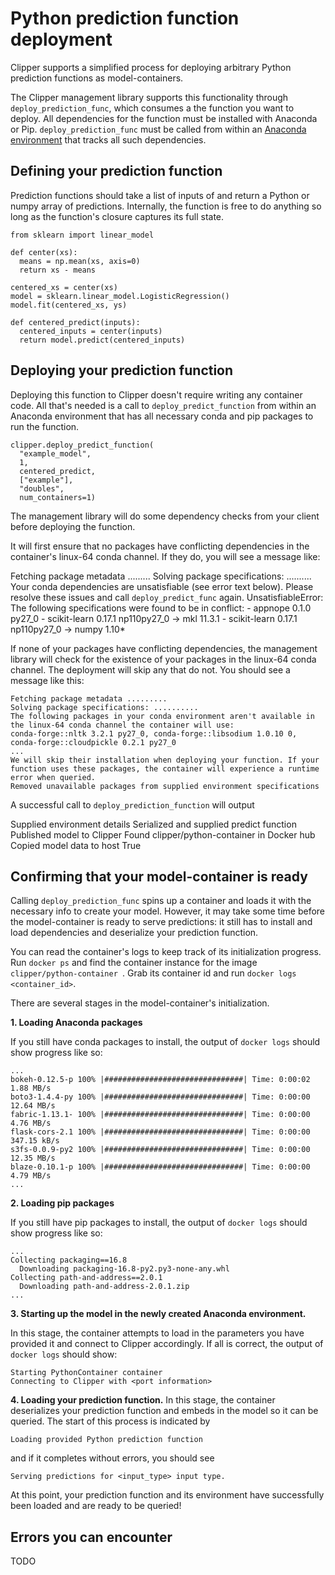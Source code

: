 # Python prediction function deployment
Clipper supports a simplified process for deploying arbitrary Python prediction functions as model-containers. 

The Clipper management library supports this functionality through `deploy_prediction_func`, which consumes a the function you want to deploy. All dependencies for the function must be installed with Anaconda or Pip. `deploy_prediction_func` must be called from within an [Anaconda environment](https://conda.io/docs/using/envs.html) that tracks all such dependencies.

## Defining your prediction function
Prediction functions should take a list of inputs of and return a Python or numpy array of predictions. Internally, the function is free to do anything so long as the function's closure captures its full state.

  
    from sklearn import linear_model

    def center(xs):
      means = np.mean(xs, axis=0)
      return xs - means

    centered_xs = center(xs)
    model = sklearn.linear_model.LogisticRegression()
    model.fit(centered_xs, ys)

    def centered_predict(inputs):
      centered_inputs = center(inputs)
      return model.predict(centered_inputs)
      
## Deploying your prediction function
Deploying this function to Clipper doesn't require writing any container code. All that's needed is a call to `deploy_predict_function` from within an Anaconda environment that has all necessary conda and pip packages to run the function.

    clipper.deploy_predict_function(
      "example_model",
      1,
      centered_predict,
      ["example"],
      "doubles",
      num_containers=1)

The management library will do some dependency checks from your client before deploying the function.

It will first ensure that no packages have conflicting dependencies in the container's linux-64 conda channel. If they do, you will see a message like:

  Fetching package metadata .........
  Solving package specifications: ..........
  Your conda dependencies are unsatisfiable (see error text below). Please resolve these issues and call `deploy_predict_func` again.
  UnsatisfiableError: The following specifications were found to be in conflict:
    - appnope 0.1.0 py27_0
    - scikit-learn 0.17.1 np110py27_0 -> mkl 11.3.1
      - scikit-learn 0.17.1 np110py27_0 -> numpy 1.10*




If none of your packages have conflicting dependencies, the management library will check for the existence of your packages in the linux-64 conda channel. The deployment will skip any that do not. You should see a message like this:

```
Fetching package metadata .........
Solving package specifications: ..........
The following packages in your conda environment aren't available in the linux-64 conda channel the container will use:
conda-forge::nltk 3.2.1 py27_0, conda-forge::libsodium 1.0.10 0, conda-forge::cloudpickle 0.2.1 py27_0
...
We will skip their installation when deploying your function. If your function uses these packages, the container will experience a runtime error when queried.
Removed unavailable packages from supplied environment specifications
```

A successful call to `deploy_prediction_function` will output

  Supplied environment details
  Serialized and supplied predict function
  Published model to Clipper
  Found clipper/python-container in Docker hub
  Copied model data to host
  True

## Confirming that your model-container is ready
Calling `deploy_prediction_func` spins up a container and loads it with the necessary info to create your model. However, it may take some time before the model-container is ready to serve predictions: it still has to install and load dependencies and deserialize your prediction function.

You can read the container's logs to keep track of its initialization progress. Run `docker ps` and find the container instance for the image `clipper/python-container `. Grab its container id and run `docker logs <container_id>`.

There are several stages in the model-container's initialization.

**1. Loading Anaconda packages**

If you still have conda packages to install, the output of `docker logs` should show progress like so:

```
...
bokeh-0.12.5-p 100% |###############################| Time: 0:00:02   1.88 MB/s
boto3-1.4.4-py 100% |###############################| Time: 0:00:00  12.64 MB/s
fabric-1.13.1- 100% |###############################| Time: 0:00:00   4.76 MB/s
flask-cors-2.1 100% |###############################| Time: 0:00:00 347.15 kB/s
s3fs-0.0.9-py2 100% |###############################| Time: 0:00:00  12.35 MB/s
blaze-0.10.1-p 100% |###############################| Time: 0:00:00   4.79 MB/s
...
```

**2. Loading pip packages**

If you still have pip packages to install, the output of `docker logs` should show progress like so:

```
...
Collecting packaging==16.8
  Downloading packaging-16.8-py2.py3-none-any.whl
Collecting path-and-address==2.0.1
  Downloading path-and-address-2.0.1.zip
...
```

**3. Starting up the model in the newly created Anaconda environment.**

In this stage, the container attempts to load in the parameters you have provided it and connect to Clipper accordingly. If all is correct, the output of `docker logs` should show:

```
Starting PythonContainer container
Connecting to Clipper with <port information>
```

**4. Loading your prediction function.**
In this stage, the container deserializes your prediction function and embeds in the model so it can be queried. The start of this process is indicated by

```
Loading provided Python prediction function
```

and if it completes without errors, you should see

```
Serving predictions for <input_type> input type.
```

At this point, your prediction function and its environment have successfully been loaded and are ready to be queried!

## Errors you can encounter

TODO
